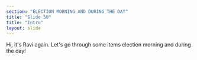 ```yaml
---
section: "ELECTION MORNING AND DURING THE DAY"
title: "Slide 50"
title: "Intro"
layout: slide
---
```


Hi, it's Ravi again. Let's go through some items election morning and during the day!




